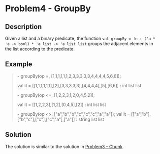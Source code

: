 # Problem4 - GroupBy

## Description
Given a list and a binary predicate, the function `val groupBy = fn : ('a * 'a -> bool) * 'a list -> 'a list list` groups the adjacent elements in the list according to the predicate.

## Example
> \- groupBy(op =, [1,1,1,1,1,1,2,3,3,3,3,3,4,4,4,4,5,6,6]);
> 
> val it = [[1,1,1,1,1,1],[2],[3,3,3,3,3],[4,4,4,4],[5],[6,6]] : int list list
> 
> \- groupBy(op <=, [1,2,2,3,1,2,0,4,5,2]);
> 
> val it = [[1,2,2,3],[1,2],[0,4,5],[2]] : int list list
> 
> \- groupBy(op <>, ["a","b","b","c","c","c","a","a"]);
> val it = [["a","b"],["b","c"],["c"],["c","a"],["a"]] : string list list

## Solution
The solution is similar to the solution in [Problem3 - Chunk](../Problem3%20-%20Chunk).
